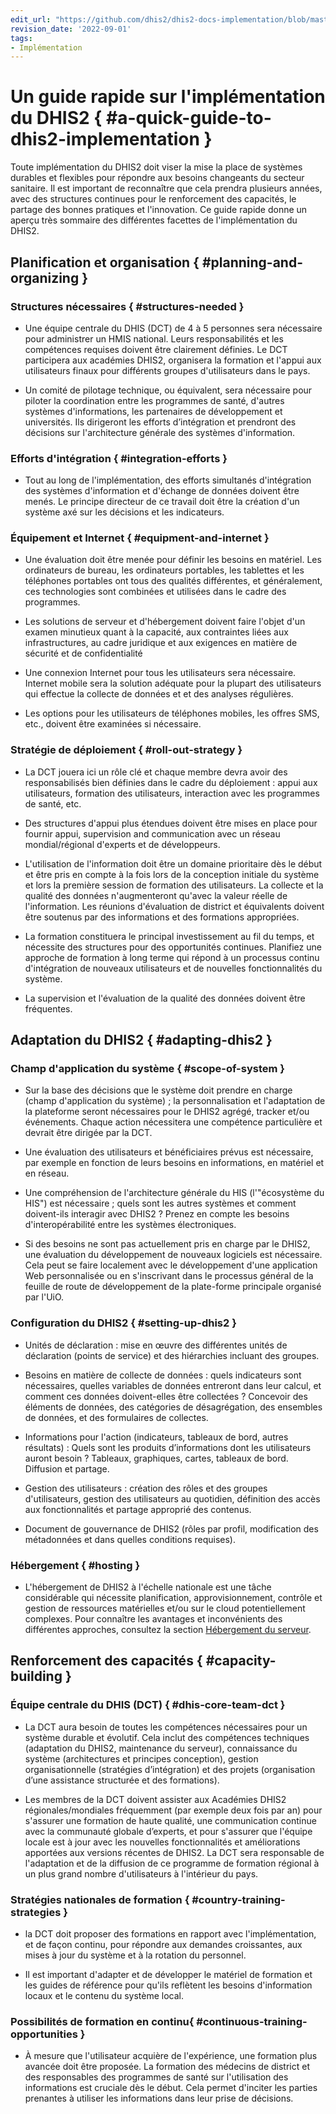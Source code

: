 ```yaml
---
edit_url: "https://github.com/dhis2/dhis2-docs-implementation/blob/master/content/implementation/a-quick-guide-to-dhis2-implementation.md"
revision_date: '2022-09-01'
tags:
- Implémentation
---
```


# Un guide rapide sur l'implémentation du DHIS2 { #a-quick-guide-to-dhis2-implementation }

Toute implémentation du DHIS2 doit viser la mise la place de systèmes durables et flexibles pour répondre aux besoins changeants du secteur sanitaire. Il est important de reconnaître que cela prendra plusieurs années, avec des structures continues pour le renforcement des capacités, le partage des bonnes pratiques et l'innovation. Ce guide rapide donne un aperçu très sommaire des différentes facettes de l'implémentation du DHIS2.

## Planification et organisation { #planning-and-organizing }

### Structures nécessaires { #structures-needed }

  - Une équipe centrale du DHIS (DCT) de 4 à 5 personnes sera nécessaire pour administrer un HMIS national.
    Leurs responsabilités et les compétences requises doivent être clairement définies.
    Le DCT participera aux académies DHIS2,
    organisera la formation et l'appui aux utilisateurs finaux pour différents groupes d'utilisateurs dans le
    pays.

  - Un comité de pilotage technique, ou équivalent, sera nécessaire pour 
    piloter la coordination entre les programmes de santé, d'autres systèmes d'informations,
    les partenaires de développement et universités.
    Ils dirigeront les efforts d’intégration et prendront des décisions sur l'architecture générale 
    des systèmes d'information.

### Efforts d'intégration { #integration-efforts }

  - Tout au long de l'implémentation, des efforts simultanés 
    d'intégration des systèmes d'information et d'échange de données doivent être menés.
    Le principe directeur de ce travail doit être la création 
    d'un système axé sur les décisions et les indicateurs.

### Équipement et Internet { #equipment-and-internet }

  - Une évaluation doit être menée pour définir les besoins en matériel. Les ordinateurs de bureau, 
    les ordinateurs portables, les tablettes et les téléphones portables ont tous des qualités différentes, et 
    généralement, ces technologies sont combinées et utilisées dans le cadre des programmes.
     

  - Les solutions de serveur et d'hébergement doivent faire l'objet d'un examen minutieux 
    quant à la capacité, aux contraintes liées aux infrastructures, au cadre juridique 
    et aux exigences en matière de sécurité et de confidentialité

  - Une connexion Internet pour tous les utilisateurs sera nécessaire. 
    Internet mobile sera la solution adéquate pour la plupart des utilisateurs qui effectue la collecte de données et 
    et des analyses régulières.

  - Les options pour les utilisateurs de téléphones mobiles, les offres SMS, etc., doivent être 
    examinées si nécessaire.

### Stratégie de déploiement { #roll-out-strategy }

  - La DCT jouera ici un rôle clé et chaque membre devra avoir des responsabilisés bien définies 
    dans le cadre du déploiement : appui aux utilisateurs, 
    formation des utilisateurs, interaction avec les programmes de santé, etc.

  - Des structures d'appui plus étendues doivent être mises en place pour fournir 
    appui, supervision and communication avec un réseau mondial/régional 
    d'experts et de développeurs.

  - L'utilisation de l'information doit être un domaine prioritaire dès le début et être pris en compte 
    à la fois lors de la conception initiale du système et lors la première session de formation des utilisateurs.
    La collecte et la qualité des données n'augmenteront 
    qu'avec la valeur réelle de l'information.
    Les réunions d'évaluation de district et équivalents doivent être soutenus par des informations et des formations 
    appropriées.

  - La formation constituera le principal investissement au fil du temps, et 
    nécessite des structures pour des opportunités continues. 
    Planifiez une approche de formation à long terme qui répond à un processus continu 
    d'intégration de nouveaux utilisateurs et de nouvelles fonctionnalités du système.

  - La supervision et l'évaluation de la qualité des données doivent être fréquentes.

## Adaptation du DHIS2 { #adapting-dhis2 }

### Champ d'application du système { #scope-of-system }

  - Sur la base des décisions que le système doit prendre en charge (champ d'application du système) ;
    la personnalisation et l'adaptation de la plateforme seront nécessaires pour 
    le DHIS2 agrégé, tracker et/ou événements. Chaque action nécessitera 
    une compétence particulière et devrait être dirigée par la DCT.

  - Une évaluation des utilisateurs et bénéficiaires prévus est nécessaire, par exemple 
    en fonction de leurs besoins en informations, en matériel et 
    en réseau.

  - Une compréhension de l'architecture générale du HIS (l'"écosystème du HIS") est nécessaire ; 
    quels sont les autres systèmes et comment 
    doivent-ils interagir avec DHIS2 ? Prenez en compte les besoins d'interopérabilité 
    entre les systèmes électroniques.

  - Si des besoins ne sont pas actuellement pris en charge par le DHIS2, 
    une évaluation du développement de nouveaux logiciels est nécessaire. 
    Cela peut se faire localement avec le développement d'une application Web personnalisée ou en s'inscrivant 
    dans le processus général de la feuille de route de développement de la plate-forme principale organisé par 
    l'UiO.

### Configuration du DHIS2 { #setting-up-dhis2 }

  - Unités de déclaration : mise en œuvre des différentes unités de déclaration (points de service) 
    et des hiérarchies incluant des groupes.

  - Besoins en matière de collecte de données : quels indicateurs sont nécessaires, 
    quelles variables de données entreront dans leur calcul, et comment ces données doivent-elles être collectées ?
    Concevoir des éléments de données, des catégories de désagrégation, des ensembles de données, 
    et des formulaires de collectes.

  - Informations pour l'action (indicateurs, tableaux de bord, autres résultats) : 
    Quels sont les produits d’informations dont les utilisateurs auront besoin ? Tableaux, 
    graphiques, cartes, tableaux de bord. Diffusion et partage.

  - Gestion des utilisateurs : création des rôles et des groupes d'utilisateurs, gestion des utilisateurs au quotidien, 
    définition des accès aux fonctionnalités et partage approprié des 
    contenus.

  - Document de gouvernance de DHIS2 (rôles par profil, modification des métadonnées et 
    dans quelles conditions requises).

### Hébergement { #hosting }

  - L'hébergement de DHIS2 à l'échelle nationale est une tâche considérable qui nécessite planification, approvisionnement, contrôle et gestion de ressources matérielles et/ou sur le cloud potentiellement complexes. Pour connaître les avantages et inconvénients des différentes approches, consultez la section [Hébergement du serveur](#server-hosting).

## Renforcement des capacités { #capacity-building } 

### Équipe centrale du DHIS (DCT) { #dhis-core-team-dct }

  - La DCT aura besoin de toutes les compétences nécessaires pour un système durable et évolutif.
    Cela inclut des compétences techniques (adaptation du DHIS2, maintenance du serveur), 
    connaissance du système (architectures et principes conception), 
    gestion organisationnelle (stratégies d’intégration) 
    et des projets (organisation d’une assistance structurée et des formations).

  - Les membres de la DCT doivent assister aux Académies DHIS2 régionales/mondiales fréquemment 
    (par exemple deux fois par an) pour s'assurer une formation de haute qualité, 
    une communication continue avec la communauté globale d’experts, 
    et pour s'assurer que l'équipe locale est à jour avec les nouvelles fonctionnalités et 
    améliorations apportées aux versions récentes de DHIS2. 
    La DCT sera responsable de l'adaptation et de la diffusion de ce programme de formation régional 
    à un plus grand nombre d'utilisateurs à l'intérieur du pays.

### Stratégies nationales de formation { #country-training-strategies }

  - la DCT doit proposer des formations en rapport avec l'implémentation, 
    et de façon continu, pour répondre aux demandes croissantes, aux mises à jour du système 
    et à la rotation du personnel.

  - Il est important d'adapter et de développer le matériel de formation et les guides de référence pour qu'ils reflètent 
    les besoins d'information locaux 
    et le contenu du système local.

### Possibilités de formation en continu{ #continuous-training-opportunities }

  - À mesure que l'utilisateur acquière de l'expérience, une formation plus avancée doit être proposée. 
    La formation des médecins de district et des responsables des programmes de santé 
    sur l'utilisation des informations est cruciale dès le début. 
    Cela permet d'inciter les parties prenantes à utiliser les informations dans leur prise de décisions.

